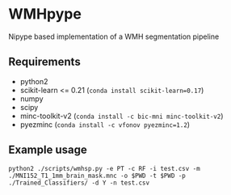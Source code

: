 # WMHpype
Nipype based implementation of a WMH segmentation pipeline

## Requirements
* python2
* scikit-learn <= 0.21 (`conda install scikit-learn=0.17`)
* numpy
* scipy  
* minc-toolkit-v2 (`conda install -c bic-mni minc-toolkit-v2`)
* pyezminc (`conda install -c vfonov pyezminc=1.2`)

## Example usage
```
python2 ./scripts/wmhsp.py -e PT -c RF -i test.csv -m ./MNI152_T1_1mm_brain_mask.mnc -o $PWD -t $PWD -p ./Trained_Classifiers/ -d Y -n test.csv
```